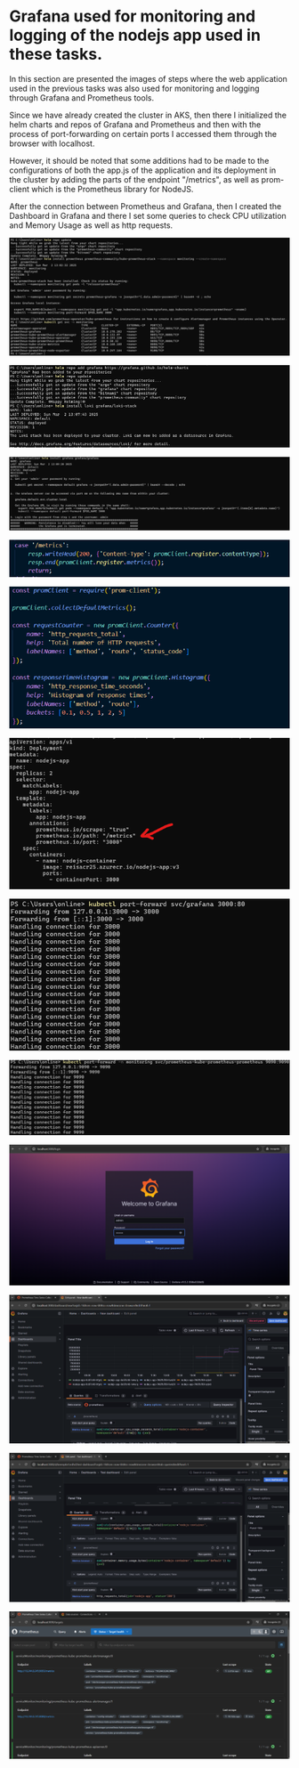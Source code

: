 # Grafana used for monitoring and logging of the nodejs app used in these tasks. 

In this section are presented the images of steps where the web application used in the previous tasks was also used for monitoring and logging through Grafana and Prometheus tools.

Since we have already created the cluster in AKS, then there I initialized the helm charts and repos of Grafana and Prometheus and then with the process of port-forwarding on certain ports I accessed them through the browser with localhost.

However, it should be noted that some additions had to be made to the configurations of both the app.js of the application and its deployment in the cluster by adding the parts of the endpoint "/metrics", as well as prom-client which is the Prometheus library for NodeJS.

After the connection between Prometheus and Grafana, then I created the Dashboard in Grafana and there I set some queries to check CPU utilization and Memory Usage as well as http requests.

![Picture 1](/4_monitoring_logging_Grafana/img/Screenshot%202025-03-02%20130612.png)

![Picture 2](/4_monitoring_logging_Grafana/img/Screenshot%202025-03-02%20130908.png)

![Picture 4](/4_monitoring_logging_Grafana/img/Screenshot%202025-03-02%20131434.png)

![Picture 7](/4_monitoring_logging_Grafana/img/Screenshot%202025-03-02%20144834.png)

![Picture 8](/4_monitoring_logging_Grafana/img/Screenshot%202025-03-02%20144853.png)


![Picture 9](/4_monitoring_logging_Grafana/img/Screenshot%202025-03-02%20145027.png)

![Picture 11](/4_monitoring_logging_Grafana/img/Screenshot%202025-03-02%20202800.png)

![Picture 12](/4_monitoring_logging_Grafana/img/Screenshot%202025-03-02%20202815.png)

![Picture 3](/4_monitoring_logging_Grafana/img/Screenshot%202025-03-02%20131327.png)

![Picture 6](/4_monitoring_logging_Grafana/img/Screenshot%202025-03-02%20144516.png)

![Picture 10](/4_monitoring_logging_Grafana/img/Screenshot%202025-03-02%20145133.png)

![Picture 5](/4_monitoring_logging_Grafana/img/Screenshot%202025-03-02%20144148.png)

